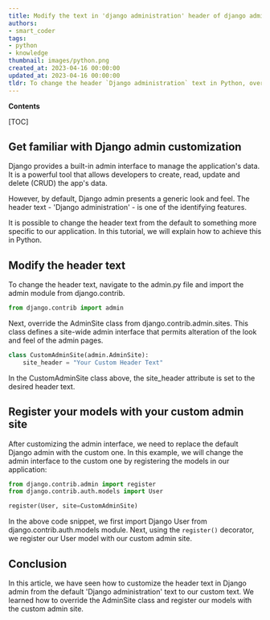 ```yaml
---
title: Modify the text in 'django administration' header of django admin
authors:
- smart_coder
tags:
- python
- knowledge
thumbnail: images/python.png
created_at: 2023-04-16 00:00:00
updated_at: 2023-04-16 00:00:00
tldr: To change the header `Django administration` text in Python, override the `AdminSite.site\_header` attribute.
---
```


**Contents**

[TOC]

## Get familiar with Django admin customization

Django provides a built-in admin interface to manage the application's data. It is a powerful tool that allows developers to create, read, update and delete (CRUD) the app's data.

However, by default, Django admin presents a generic look and feel. The header text - 'Django administration' - is one of the identifying features.

It is possible to change the header text from the default to something more specific to our application. In this tutorial, we will explain how to achieve this in Python.

## Modify the header text

To change the header text, navigate to the admin.py file and import the admin module from django.contrib.

```python
from django.contrib import admin
```

Next, override the AdminSite class from django.contrib.admin.sites. This class defines a site-wide admin interface that permits alteration of the look and feel of the admin pages.

```python
class CustomAdminSite(admin.AdminSite):
    site_header = "Your Custom Header Text"
```

In the CustomAdminSite class above, the site_header attribute is set to the desired header text.

## Register your models with your custom admin site

After customizing the admin interface, we need to replace the default Django admin with the custom one. In this example, we will change the admin interface to the custom one by registering the models in our application:

```python
from django.contrib.admin import register
from django.contrib.auth.models import User

register(User, site=CustomAdminSite)
```

In the above code snippet, we first import Django User from django.contrib.auth.models module. Next, using the `register()` decorator, we register our User model with our custom admin site.

## Conclusion

In this article, we have seen how to customize the header text in Django admin from the default 'Django administration' text to our custom text. We learned how to override the AdminSite class and register our models with the custom admin site.
